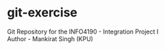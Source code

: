 # git-exercise
Git Repository for the INFO4190 - Integration Project I
<br>
Author - Mankirat Singh (KPU)
